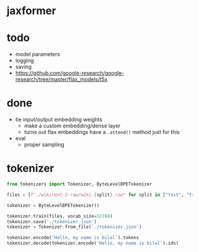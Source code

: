 # jaxformer

# todo

-   model parameters
-   logging
-   saving
-   https://github.com/google-research/google-research/tree/master/flax_models/t5x

# done

-   tie input/output embedding weights
    -   make a custom embedding/dense layer
    -   turns out flax embeddings have a `.attend()` method just for this
-   eval
    -   proper sampling

# tokenizer

```python
from tokenizers import Tokenizer, ByteLevelBPETokenizer

files = [f"./wikitext-2-raw/wiki.{split}.raw" for split in ["test", "train", "valid"]]

tokenizer = ByteLevelBPETokenizer()

tokenizer.train(files, vocab_size=32768)
tokenizer.save('./tokenizer.json')
tokenizer = Tokenizer.from_file('./tokenizer.json')

tokenizer.encode('Hello, my name is bilal').tokens
tokenizer.decode(tokenizer.encode('Hello, my name is bilal').ids)
```
